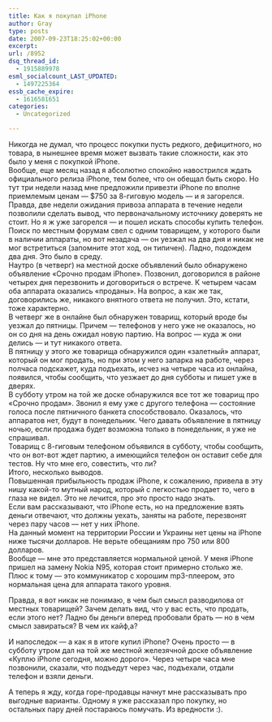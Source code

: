 ```yaml
---
title: Как я покупал iPhone
author: Gray
type: posts
date: 2007-09-23T18:25:02+00:00
excerpt:
url: /8952
dsq_thread_id:
  - 1915889978
esml_socialcount_LAST_UPDATED:
  - 1497225364
essb_cache_expire:
  - 1616581651
categories:
  - Uncategorized

---
```








Никогда не думал, что процесс покупки пусть редкого, дефицитного, но товара, в нынешнее время может вызвать такие сложности, как это было у меня с покупкой iPhone.  
Вообще, еще месяц назад я абсолютно спокойно навострился ждать официального релиза iPhone, тем более, что он обещал быть скоро. Но тут три недели назад мне предложили привезти iPhone по вполне приемлемым ценам &#8212; $750 за 8-гиговую модель &#8212; и я загорелся.  
Правда, две недели ожидания привоза аппарата в течение недели позволили сделать вывод, что первоначальному источнику доверять не стоит. Но я ж уже загорелся &#8212; и пошел искать способы купить телефон.  
Поиск по местным форумам свел с одним товарищем, у которого были в наличии аппараты, но вот незадача &#8212; он уезжал на два дня и никак не мог встретиться (запомните этот ход, он типичен). Ладно, подождем два дня. Это было в среду.  
Наутро (в четверг) на местной доске объявлений было обнаружено объявление &#171;Срочно продам iPhone&#187;. Позвонил, договорился в районе четырех дня перезвонить и договориться о встрече. К четырем часам оба аппарата оказались &#171;проданы&#187;. На вопрос, а как же так, договорились же, никакого внятного ответа не получил. Это, кстати, тоже характерно.  
В четверг же в онлайне был обнаружен товарищ, который вроде бы уезжал до пятницы. Причем &#8212; телефонов у него уже не оказалось, но он со дня на день ожидал новую партию. На вопрос &#8212; куда ж они делись &#8212; и тут никакого ответа.  
В пятницу у этого же товарища обнаружился один &#171;залетный&#187; аппарат, который он мог продать, но при этом у него запарка на работе, через полчаса подскажет, куда подъехать, исчез на четыре часа из онлайна, появился, чтобы сообщить, что уезжает до дня субботы и пишет уже в дверях.  
В субботу утром на той же доске обнаружился все тот же товарищ про &#171;Срочно продам&#187;. Звонил я ему уже с другого телефона &#8212; состояние голоса после пятничного банкета способствовало. Оказалось, что аппаратов нет, будут в понедельник. Чего давать объявление в пятницу ночью, если продажа будет возможна только в понедельник, я уже не спрашивал.  
Товарищ с 8-гиговым телефоном объявился в субботу, чтобы сообщить, что он вот-вот ждет партию, а имеющийся телефон он оставит себе для тестов. Ну что мне его, совестить, что ли?  
Итого, несколько выводов.  
Повышенная прибыльность продаж iPhone, к сожалению, привела в эту нишу какой-то мутный народ, который с легкостью продает то, чего в глаза не видел. Это не лечится, про это просто надо знать.  
Если вам рассказывают, что iPhone есть, но на предложение взять деньги отвечают, что должны уехать, заняты на работе, перезвонят через пару часов &#8212; нет у них iPhone.  
На данный момент на территории России и Украины нет цены на iPhone ниже тысячи долларов. Не верьте обещаниям про 750 или 800 долларов.  
Вообще &#8212; мне это представляется нормальной ценой. У меня iPhone пришел на замену Nokia N95, которая стоит примерно столько же. Плюс к тому &#8212; это коммуникатор с хорошим mp3-плеером, это нормальная цена для аппарата такого уровня.

Правда, я вот никак не понимаю, в чем был смысл разводилова от местных товарищей? Зачем делать вид, что у вас есть, что продать, если этого нет? Ладно бы деньги вперед пробовали брать &#8212; но в чем смысл завираться? В чем их кайф,а?

И напоследок &#8212; а как я в итоге купил iPhone? Очень просто &#8212; в субботу утром дал на той же местной железячной доске объявление &#171;Куплю iPhone сегодня, можно дорого&#187;. Через четыре часа мне позвонили, сказали, что подъедут через час, подъехали, отдали телефон и взяли деньги. 

А теперь я жду, когда горе-продавцы начнут мне рассказывать про выгодные варианты. Одному я уже рассказал про покупку, но остальных пару дней постараюсь помучать. Из вредности :).